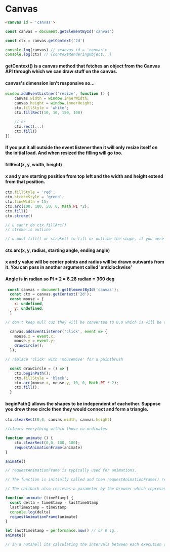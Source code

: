 # Canvas

```html
<canvas id = 'canvas'>
```
```js
const canvas = document.getElementById('canvas')

const ctx = canvas.getContext('2d')

console.log(canvas) // <canvas id = 'canvas'>
console.log(ctx) // {contextRenderingObject...}
```

#### getContext() is a canvas method that fetches an object from the Canvas API through which we can draw stuff on the canvas.

#### canvas's dimension isn't responsive so...

```js
window.addEventListner('resize', function () {
    canvas.width = window.innerWidth;
    canvas.height = window.innerHeight;
    ctx.fillStyle = 'white';
    ctx.fillRect(10, 10, 150, 100)
    
    // or
    ctx.rect(...)
    ctx.fill()
})
```

#### If you put it all outside the event listener then it will only resize itself on the initial load. And when resized the filling will go too.

#### fillRect(x, y, width, height)

#### x and y are starting position from top left and the width and height extend from that position.

```js
ctx.fillStyle = 'red';
ctx.strokeStyle = 'green';
ctx.lineWidth = 15;
ctx.arc(100, 100, 50, 0, Math.PI *2);
ctx.fill()
ctx.stroke()

// u can't do ctx.fillArc()
// stroke is outline

// u must fill() or stroke() to fill or outline the shape, if you were to apply them without defining the values then black would be default value.
```

#### ctx.arc(x, y, radius, starting angle, ending angle)

#### x and y value will be center points and radius will be drawn outwards from it. You can pass in another argument called 'anticlockwise'

#### Angle is in radian so PI * 2 = 6.28 radian = 360 deg


```js
 const canvas = document.getElementById('canvas');
  const ctx = canvas.getContext('2d');
  const mouse = {
    x: undefined,
    y: undefined,
  }

// don't keep null cuz they will be converted to 0,0 which is will be displayed in the canvas.

  canvas.addEventListener('click', event => {
    mouse.x = event.x;
    mouse.y = event.y;
    drawCircle();
  });

// replace 'click' with 'mousemove' for a paintbrush

  const drawCircle = () => { 
    ctx.beginPath();
    ctx.fillStyle = 'black';
    ctx.arc(mouse.x, mouse.y, 10, 0, Math.PI * 2);
    ctx.fill();
  }
```

#### beginPath() allows the shapes to be independent of eachother. Suppose you drew three circle then they would connect and form a triangle.

```js
ctx.clearRect(0,0, canvas.width, canvas.height)

//clears everything within those co-ordinates

function animate () {
    ctx.clearRect(0,0, 100, 100);
    requestAnimationFrame(animate)
}

animate()

// requestAnimationFrame is typically used for animations. 

// The function is initially called and then requestAnimationFrame() recursively calls it on every browser repaint.

// The callback also recieves a parameter by the browser which represents the current time in which the function is executed (in milliseconds)

function animate (timeStamp) {
  const delta = timeStamp - lastTimeStamp
  lastTimeStamp = timeStamp
  console.log(delta)
  requestAnimationFrame(animate)
}

let lastTimeStamp = performance.now() // or 0 ig..
animate()

// in a nutshell its calculating the intervals between each execution of the animate function.

```